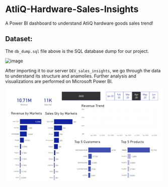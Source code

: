 # AtliQ-Hardware-Sales-Insights

A Power BI dashboard to understand AtliQ hardware goods sales trend!

## Dataset:

The `db_dump.sql` file above is the SQL database dump for our project. 

![image](https://github.com/Aestivial/AtliQ-Hardware-Sales-Insights/assets/69592060/9cd52c1a-fb0e-4750-a05c-ee5f0814089f)

After importing it to our server `DEV_sales_insights`, we go through the data to understand its structure and anamolies. Further analysis and visualizations are performed on Microsoft Power BI.

![1682131760802](image/README/1682131760802.png)
